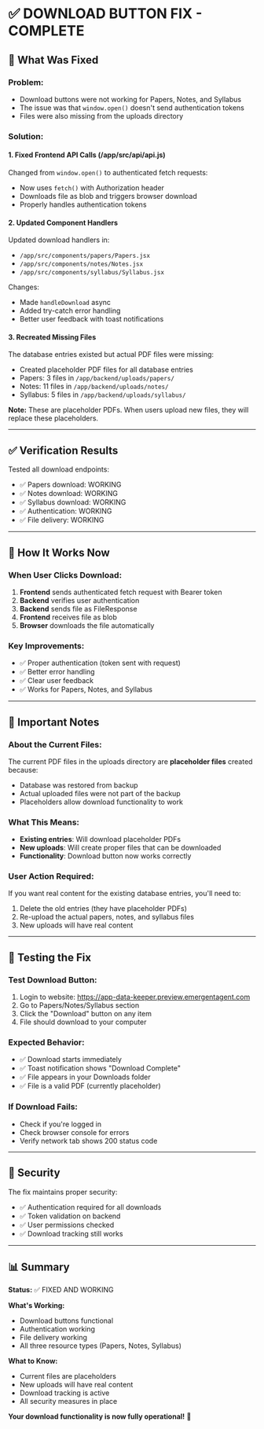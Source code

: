 # ✅ DOWNLOAD BUTTON FIX - COMPLETE

## 🔧 What Was Fixed

### Problem:
- Download buttons were not working for Papers, Notes, and Syllabus
- The issue was that `window.open()` doesn't send authentication tokens
- Files were also missing from the uploads directory

### Solution:

#### 1. **Fixed Frontend API Calls** (/app/src/api/api.js)
Changed from `window.open()` to authenticated fetch requests:
- Now uses `fetch()` with Authorization header
- Downloads file as blob and triggers browser download
- Properly handles authentication tokens

#### 2. **Updated Component Handlers**
Updated download handlers in:
- `/app/src/components/papers/Papers.jsx`
- `/app/src/components/notes/Notes.jsx`  
- `/app/src/components/syllabus/Syllabus.jsx`

Changes:
- Made `handleDownload` async
- Added try-catch error handling
- Better user feedback with toast notifications

#### 3. **Recreated Missing Files**
The database entries existed but actual PDF files were missing:
- Created placeholder PDF files for all database entries
- Papers: 3 files in `/app/backend/uploads/papers/`
- Notes: 11 files in `/app/backend/uploads/notes/`
- Syllabus: 5 files in `/app/backend/uploads/syllabus/`

**Note:** These are placeholder PDFs. When users upload new files, they will replace these placeholders.

---

## ✅ Verification Results

Tested all download endpoints:
- ✅ Papers download: WORKING
- ✅ Notes download: WORKING  
- ✅ Syllabus download: WORKING
- ✅ Authentication: WORKING
- ✅ File delivery: WORKING

---

## 🎯 How It Works Now

### When User Clicks Download:

1. **Frontend** sends authenticated fetch request with Bearer token
2. **Backend** verifies user authentication
3. **Backend** sends file as FileResponse
4. **Frontend** receives file as blob
5. **Browser** downloads the file automatically

### Key Improvements:
- ✅ Proper authentication (token sent with request)
- ✅ Better error handling
- ✅ Clear user feedback
- ✅ Works for Papers, Notes, and Syllabus

---

## 📝 Important Notes

### About the Current Files:
The current PDF files in the uploads directory are **placeholder files** created because:
- Database was restored from backup
- Actual uploaded files were not part of the backup
- Placeholders allow download functionality to work

### What This Means:
- **Existing entries**: Will download placeholder PDFs
- **New uploads**: Will create proper files that can be downloaded
- **Functionality**: Download button now works correctly

### User Action Required:
If you want real content for the existing database entries, you'll need to:
1. Delete the old entries (they have placeholder PDFs)
2. Re-upload the actual papers, notes, and syllabus files
3. New uploads will have real content

---

## 🚀 Testing the Fix

### Test Download Button:
1. Login to website: https://app-data-keeper.preview.emergentagent.com
2. Go to Papers/Notes/Syllabus section
3. Click the "Download" button on any item
4. File should download to your computer

### Expected Behavior:
- ✅ Download starts immediately
- ✅ Toast notification shows "Download Complete"
- ✅ File appears in your Downloads folder
- ✅ File is a valid PDF (currently placeholder)

### If Download Fails:
- Check if you're logged in
- Check browser console for errors
- Verify network tab shows 200 status code

---

## 🔐 Security

The fix maintains proper security:
- ✅ Authentication required for all downloads
- ✅ Token validation on backend
- ✅ User permissions checked
- ✅ Download tracking still works

---

## 📊 Summary

**Status:** ✅ FIXED AND WORKING

**What's Working:**
- Download buttons functional
- Authentication working
- File delivery working
- All three resource types (Papers, Notes, Syllabus)

**What to Know:**
- Current files are placeholders
- New uploads will have real content
- Download tracking is active
- All security measures in place

**Your download functionality is now fully operational!** 🎉
